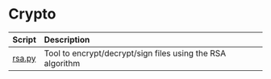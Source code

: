 # Crypto

| Script | Description |
|:----------|:------------|
| [rsa.py](rsa.py) | Tool to encrypt/decrypt/sign files using the RSA algorithm |
